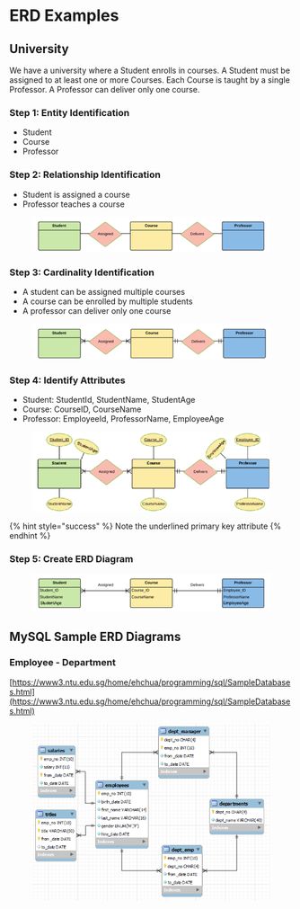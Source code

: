 # ERD Examples

## University

We have a university where a Student enrolls in courses. A Student must be assigned to at least one or more Courses. Each Course is taught by a single Professor. A Professor can deliver only one course.

### Step 1: Entity Identification

* Student
* Course
* Professor

### Step 2: Relationship Identification

* Student is assigned a course
* Professor teaches a course

<figure><img src="../../../../.gitbook/assets/image (5).png" alt="" width="476"><figcaption></figcaption></figure>

### Step 3: Cardinality Identification

* A student can be assigned multiple courses
* A course can be enrolled by multiple students
* A professor can deliver only one course

<figure><img src="../../../../.gitbook/assets/image (1) (1) (1) (1) (1).png" alt="" width="563"><figcaption></figcaption></figure>

### Step 4: Identify Attributes

* Student: StudentId, StudentName, StudentAge
* Course: CourseID, CourseName
* Professor: EmployeeId, ProfessorName, EmployeeAge

<figure><img src="../../../../.gitbook/assets/image (2) (1) (1) (1).png" alt="" width="563"><figcaption></figcaption></figure>

{% hint style="success" %}
Note the underlined primary key attribute
{% endhint %}

### Step 5: Create ERD Diagram

<figure><img src="../../../../.gitbook/assets/image (94).png" alt="" width="563"><figcaption></figcaption></figure>



## MySQL Sample ERD Diagrams

### Employee - Department

[https://www3.ntu.edu.sg/home/ehchua/programming/sql/SampleDatabases.html](https://www3.ntu.edu.sg/home/ehchua/programming/sql/SampleDatabases.html)

<figure><img src="../../../../.gitbook/assets/SampleEmployees.png" alt="" width="485"><figcaption></figcaption></figure>

